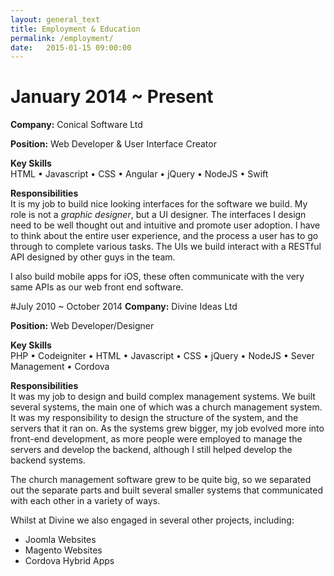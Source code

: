 ```yaml
---
layout: general_text
title: Employment & Education
permalink: /employment/
date:   2015-01-15 09:00:00
---
```


# January 2014 ~ Present
**Company:** Conical Software Ltd

**Position:** Web Developer & User Interface Creator

**Key Skills**<br>
HTML &bull;
Javascript &bull;
CSS &bull;
Angular &bull;
jQuery &bull;
NodeJS &bull;
Swift

**Responsibilities**<br>
It is my job to build nice looking interfaces for the software we build. My role is not a *graphic designer*, but a UI designer. The interfaces I design need to be well thought out and intuitive and promote user adoption. I have to think about the entire user experience, and the process a user has to go through to complete various tasks. The UIs we build interact with a RESTful API designed by other guys in the team.

I also build mobile apps for iOS, these often communicate with the very same APIs as our web front end software.

#July 2010 ~ October 2014
**Company:** Divine Ideas Ltd

**Position:** Web Developer/Designer

**Key Skills**<br>
PHP &bull; 
Codeigniter &bull;
HTML &bull;
Javascript &bull;
CSS &bull;
jQuery &bull;
NodeJS &bull;
Sever Management &bull;
Cordova

**Responsibilities**<br>
It was my job to design and build complex management systems. We built several systems, the main one of which was a church management system. It was my responsibility to design the structure of the system, and the servers that it ran on. As the systems grew bigger, my job evolved more into front-end development, as more people were employed to manage the servers and develop the backend, although I still helped develop the backend systems.

The church management software grew to be quite big, so we separated out the separate parts and built several smaller systems that communicated with each other in a variety of ways.

Whilst at Divine we also engaged in several other projects, including:
+ Joomla Websites
+ Magento Websites
+ Cordova Hybrid Apps
